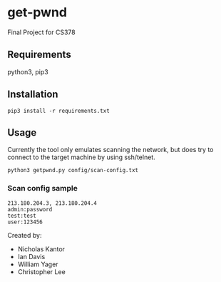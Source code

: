 # get-pwnd
Final Project for CS378

## Requirements

python3, pip3

## Installation

    pip3 install -r requirements.txt

## Usage

Currently the tool only emulates scanning the network, 
but does try to connect to the target machine by using ssh/telnet.

    python3 getpwnd.py config/scan-config.txt

### Scan config sample

    213.180.204.3, 213.180.204.4
    admin:password
    test:test
    user:123456

Created by:
* Nicholas Kantor
* Ian Davis
* William Yager
* Christopher Lee
